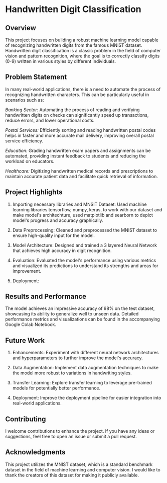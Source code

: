# Handwritten Digit Classification

## Overview
This project focuses on building a robust machine learning model capable of recognizing handwritten digits from the famous MNIST dataset. Handwritten digit classification is a classic problem in the field of computer vision and pattern recognition, where the goal is to correctly classify digits (0-9) written in various styles by different individuals.


## Problem Statement
In many real-world applications, there is a need to automate the process of recognizing handwritten characters. This can be particularly useful in scenarios such as:

*Banking Sector:*
Automating the process of reading and verifying handwritten digits on checks can significantly speed up transactions, reduce errors, and lower operational costs.

*Postal Services:*
Efficiently sorting and reading handwritten postal codes helps in faster and more accurate mail delivery, improving overall postal service efficiency.

*Education:*
Grading handwritten exam papers and assignments can be automated, providing instant feedback to students and reducing the workload on educators.

*Healthcare:*
Digitizing handwritten medical records and prescriptions to maintain accurate patient data and facilitate quick retrieval of information.


## Project Highlights
1) Importing necessary libraries and MNSIT Dataset: Used machine learning libraries tensorflow, numpy, keras, to work with our dataset and make model's architechture, used matplotlib and searborn to depict  model's progress and accuracy graphically.

2) Data Preprocessing: Cleaned and preprocessed the MNIST dataset to ensure high-quality input for the model.

3) Model Architecture: Designed and trained a 3 layered Neural Network that achieves high accuracy in digit recognition.

4) Evaluation: Evaluated the model's performance using various metrics and visualized its predictions to understand its strengths and areas for improvement.

5) Deployment: 

## Results and Performance
The model achieves an impressive accuracy of 98% on the test dataset, showcasing its ability to generalize well to unseen data. Detailed performance metrics and visualizations can be found in the accompanying Google Colab Notebook.

## Future Work
1) Enhancements: Experiment with different neural network architectures and hyperparameters to further improve the model's accuracy.

2) Data Augmentation: Implement data augmentation techniques to make the model more robust to variations in handwriting styles.

3) Transfer Learning: Explore transfer learning to leverage pre-trained models for potentially better performance.

4) Deployment: Improve the deployment pipeline for easier integration into real-world applications.
   
## Contributing
I welcome contributions to enhance the project. If you have any ideas or suggestions, feel free to open an issue or submit a pull request.

## Acknowledgments
This project utilizes the MNIST dataset, which is a standard benchmark dataset in the field of machine learning and computer vision. I would like to thank the creators of this dataset for making it publicly available.

